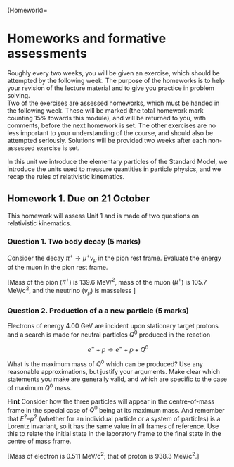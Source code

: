 (Homework)=
# Homeworks and formative assessments
Roughly every two weeks, you will be given an exercise, which should be attempted by the following week. 
The purpose of the homeworks is to help your revision of the lecture material and to give you practice in problem solving.  
Two of the exercises are assessed homeworks, which must be handed in the following week.  These will be marked (the total homework mark counting 15% towards this module), and will be returned to you, with comments, before the next homework is set.  The other exercises are no less important to your understanding of the course, and should also be attempted seriously.  Solutions will be provided two weeks after each non-assessed exercise is set.


In this unit we introduce the elementary particles of the Standard Model, we introduce the units used to measure quantities in particle physics, and we recap the rules of relativistic kinematics. 

## Homework 1. Due on 21 October
This homework will assess Unit 1 and is made of two questions on relativistic kinematics. 

### Question 1. Two body decay (5 marks)
Consider the decay $\pi^+ \rightarrow \mu^+ \nu_\mu$ in the pion rest frame. Evaluate the energy of the muon in the pion rest frame.

\[Mass of the pion ($\pi^+$) is 139.6 MeV/$^2$, mass of the muon ($\mu^+$) is 105.7 MeV/c$^2$, and the neutrino ($\nu_\mu$) is masseless \]


### Question 2. Production of a a new particle (5 marks)
Electrons of energy 4.00 GeV are incident upon stationary target protons and a search is made for neutral particles $Q^0$ produced in the reaction

$$e^- + p \rightarrow e^- + p + Q^0$$

What is the maximum mass of $Q^0$ which can be produced?  Use any reasonable approximations, but justify your arguments. Make clear which statements you make are generally valid, and which are specific to the case of maximum $Q^0$ mass.

**Hint** Consider how the three particles will appear in the centre-of-mass frame in the special case of $Q^0$ being at its maximum mass. And remember that $E^2 – p^2$ (whether for an individual particle or a system of particles) is a Lorentz invariant, so it has the same value in all frames of reference. Use this to relate the initial state in the laboratory frame to the final state in the centre of mass frame.  

\[Mass of electron is 0.511 MeV/c$^2$;  that of proton is 938.3 MeV/c$^2$.\]

